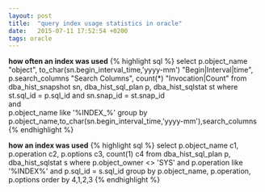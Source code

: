 ```yaml
---
layout: post
title:  "query index usage statistics in oracle"
date:   2015-07-11 17:52:54 +0200
tags: oracle
---
```

**how often an index was used**
{% highlight sql %}
select
   p.object_name "object",
   to_char(sn.begin_interval_time,'yyyy-mm')  "Begin|Interval|time",
   p.search_columns                                 "Search Columns",
   count(*)                                         "Invocation|Count"
from
   dba_hist_snapshot  sn,
   dba_hist_sql_plan   p,
   dba_hist_sqlstat   st
where
    st.sql_id = p.sql_id
and
   sn.snap_id = st.snap_id   
and   
   p.object_name like '%INDEX_%'
group by
   p.object_name,to_char(sn.begin_interval_time,'yyyy-mm'),search_columns
{% endhighlight %}

**how an index was used**
{% highlight sql %}
select
   p.object_name c1,
   p.operation   c2,
   p.options     c3,
   count(1)      c4
from
   dba_hist_sql_plan p,
   dba_hist_sqlstat s
where
   p.object_owner <> 'SYS'
and
   p.operation like '%INDEX%'
and
   p.sql_id = s.sql_id
group by
   p.object_name,
   p.operation,
   p.options
order by
   4,1,2,3
{% endhighlight %}
